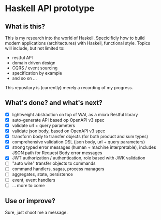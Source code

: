 # Haskell API prototype

## What is this?
This is my research into the world of Haskell. Specicificly how to build modern applications (architectures) with Haskell, functional style. Topics will include, but not limited to:
- restful API
- domain driven design
- CQRS / event sourcing
- specification by example
- and so on ...

This repository is (currently) merely a recording of my progress.

## What's done? and what's next?
- [x] lightweight abstraction on top of WAI, as a micro Restful library
- [x] auto-generate API based op OpenAPI v3 spec
- [x] validate url + query parameters
- [x] validate json body, based on OpenAPI v3 spec
- [x] transform body to transfer objects (for both product and sum types)
- [x] comprehensive validation DSL (json body, url + query parameters)
- [x] strong typed error messages (human + machine interpretable), includes JSON path for Request Body error messages
- [x] JWT authorization / authentication, role based with JWK validation
- [ ] "auto wire" transfer objects to commands
- [ ] command handlers, sagas, process managers
- [ ] aggregates, state, persistence
- [ ] event, event handlers
- [ ] ... more to come

## Use or improve?
Sure, just shoot me a message.